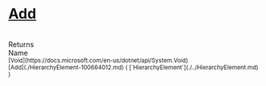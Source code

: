 # [Add](./HierarchyElement-100664012.md)


<br>
Returns<img width=542/>Name
<br>
<sub>[Void](https://docs.microsoft.com/en-us/dotnet/api/System.Void)</sub><img width=500/><sub>[Add](./HierarchyElement-100664012.md) ( [`HierarchyElement`](./../HierarchyElement.md) )</sub><br>


